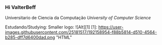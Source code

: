 ### Hi **ValterBeff**

Universitario de Ciencia da Computação
*University of Computer Science*

Estudando/Studying:
	Smaller logo: ![Alt][1]
[1]: https://user-images.githubusercontent.com/25181517/192158954-f88b5814-d510-4564-b285-dff7d6400dad.png "HTML"

